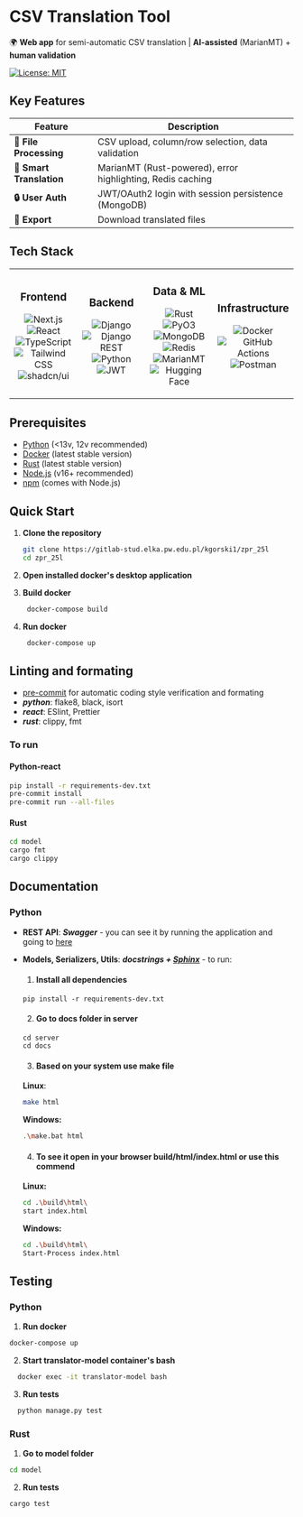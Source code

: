 # CSV Translation Tool

🌍 **Web app** for semi-automatic CSV translation | **AI-assisted** (MarianMT) + **human validation**  

[![License: MIT](https://img.shields.io/badge/License-MIT-blue.svg)](LICENSE)  

## Key Features  

| Feature | Description |  
|---------|-------------|  
| **📁 File Processing** | CSV upload, column/row selection, data validation |  
| **🤖 Smart Translation** | MarianMT (Rust-powered), error highlighting, Redis caching |  
| **🔒 User Auth** | JWT/OAuth2 login with session persistence (MongoDB) |  
| **🚀 Export** | Download translated files |  

## Tech Stack

<table>
  <tr>
    <td width="25%">
      <h3 align="center">Frontend</h3>
      <p align="center">
        <img src="https://img.shields.io/badge/Next.js-14-black?logo=nextdotjs&logoColor=white" alt="Next.js">
        <img src="https://img.shields.io/badge/React-18.2-%2361DAFB?logo=react&logoColor=white" alt="React">
        <img src="https://img.shields.io/badge/TypeScript-5.0-%233178C6?logo=typescript&logoColor=white" alt="TypeScript">
        <br>
        <img src="https://img.shields.io/badge/Tailwind_CSS-3.3-%2338B2AC?logo=tailwind-css&logoColor=white" alt="Tailwind CSS">
        <img src="https://img.shields.io/badge/shadcn/ui-0.5-%23000000?logo=ui" alt="shadcn/ui">
      </p>
    </td>
    <td width="25%">
      <h3 align="center">Backend</h3>
      <p align="center">
        <img src="https://img.shields.io/badge/Django-4.2-%23092E20?logo=django&logoColor=white" alt="Django">
        <img src="https://img.shields.io/badge/Django_REST-3.14-%23FF1700?logo=django&logoColor=white" alt="Django REST">
        <img src="https://img.shields.io/badge/Python-3.11-%233776AB?logo=python&logoColor=white" alt="Python">
        <img src="https://img.shields.io/badge/JWT-%23000000?logo=json-web-tokens&logoColor=white" alt="JWT">
      </p>
    </td>
    <td width="25%">
      <h3 align="center">Data & ML</h3>
      <p align="center">
        <img src="https://img.shields.io/badge/Rust-1.70-%23000000?logo=rust&logoColor=white" alt="Rust">
        <img src="https://img.shields.io/badge/PyO3-0.20-%23FFD43B?logo=python&logoColor=white" alt="PyO3">
        <img src="https://img.shields.io/badge/MongoDB-7.0-%2347A248?logo=mongodb&logoColor=white" alt="MongoDB">
        <img src="https://img.shields.io/badge/Redis-DC382D?logo=redis&logoColor=white" alt="Redis">
        <img src="https://img.shields.io/badge/MarianMT-%23000000?logo=huggingface&logoColor=white" alt="MarianMT">
        <img src="https://img.shields.io/badge/Hugging_Face-%23FFD21E?logo=huggingface&logoColor=black" alt="Hugging Face">
      </p>
    </td>
    <td width="25%">
      <h3 align="center">Infrastructure</h3>
      <p align="center">
        <img src="https://img.shields.io/badge/Docker-24.0-%232496ED?logo=docker&logoColor=white" alt="Docker">
        <img src="https://img.shields.io/badge/GitHub_Actions-%232088FF?logo=github-actions&logoColor=white" alt="GitHub Actions">
        <img src="https://img.shields.io/badge/Postman-%23FF6C37?logo=postman&logoColor=white" alt="Postman">
      </p>
    </td>
  </tr>
</table>

## Prerequisites
  - [Python](https://www.python.org/downloads/) (<13v, 12v recommended)
  - [Docker](https://www.docker.com/) (latest stable version)
  - [Rust](https://www.rust-lang.org/tools/install) (latest stable version)
  - [Node.js](https://nodejs.org/) (v16+ recommended)
  - [npm](https://www.npmjs.com/) (comes with Node.js)


## Quick Start

1. **Clone the repository**
   ```bash
   git clone https://gitlab-stud.elka.pw.edu.pl/kgorski1/zpr_25l
   cd zpr_25l

2. **Open installed docker's desktop application**

3. **Build docker**
   ```bash
    docker-compose build
   ```

4. **Run docker**
   ```bash
    docker-compose up
   ```



## Linting and formating
  - [pre-commit](https://pre-commit.com) for automatic coding style verification and formating
  - ***python***: flake8, black, isort
  - ***react***: ESlint, Prettier
  - ***rust***:  clippy, fmt
### To run
  #### Python-react
  ```bash
  pip install -r requirements-dev.txt
  pre-commit install
  pre-commit run --all-files
  ```
  #### Rust
  ```bash
  cd model
  cargo fmt
  cargo clippy
  ```

## Documentation
### Python
- **REST API**: ***Swagger*** - you can see it by running the application and going to [here](http://127.0.0.1:8000/swagger/)
- **Models, Serializers, Utils**: ***docstrings + [Sphinx](https://www.sphinx-doc.org/en/master/)*** - to run:
    1. #### Install all dependencies
      pip install -r requirements-dev.txt
    2. #### Go to docs folder in server
      cd server
      cd docs
    3. #### Based on your system use make file
    **Linux**:
    ```bash
    make html
    ```

  
    **Windows:**
    ```bash
    .\make.bat html
    ```

    4. #### To see it open in your browser build/html/index.html or use this commend
    **Linux:**
    ```bash
    cd .\build\html\
    start index.html
    ```

  
    **Windows:**
    ```bash
    cd .\build\html\
    Start-Process index.html
    ```

## Testing

### Python
1. **Run docker**
```bash
docker-compose up
```
2. **Start translator-model container's bash**
```bash
  docker exec -it translator-model bash
```
3. **Run tests**
```bash
  python manage.py test
```

### Rust
1. **Go to model folder**
```bash
cd model
```
2. **Run tests**
```bash
cargo test
```

